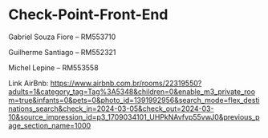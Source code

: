 # Check-Point-Front-End

Gabriel Souza Fiore – RM553710 

Guilherme Santiago – RM552321 

Michel Lepine – RM553558 

Link AirBnb:
https://www.airbnb.com.br/rooms/22319550?adults=1&category_tag=Tag%3A5348&children=0&enable_m3_private_room=true&infants=0&pets=0&photo_id=1391992956&search_mode=flex_destinations_search&check_in=2024-03-05&check_out=2024-03-10&source_impression_id=p3_1709034101_UHPkNAvfvp55vwJ0&previous_page_section_name=1000
